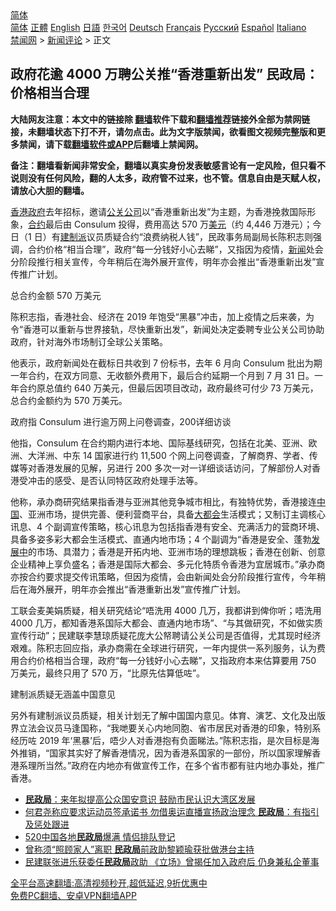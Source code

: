  <!-- 面包屑导航 --> <div class="breadcrumb"><!-- GTranslate: https://gtranslate.io/ -->  <div class="switcher notranslate">  <div class="selected">  <a href="#" onclick="return false;"> 简体</a>  </div>  <div class="option">  <a href="https://www.bannedbook.org" onclick="doGTranslate('zh-CN|zh-CN');jQuery('div.switcher div.selected a').html(jQuery(this).html());return false;" title="简体中文" class="nturl selected"> 简体</a>  <a href="https://www.bannedbook.org/zh-tw/" onclick="doGTranslate('zh-CN|zh-TW');jQuery('div.switcher div.selected a').html(jQuery(this).html());return false;" title="繁體中文" class="nturl"> 正體</a>  <a href="https://www.bannedbook.org/en/" onclick="doGTranslate('zh-CN|en');jQuery('div.switcher div.selected a').html(jQuery(this).html());return false;" title="English" class="nturl"> English</a>  <a href="https://www.bannedbook.org/ja/" onclick="doGTranslate('zh-CN|ja');jQuery('div.switcher div.selected a').html(jQuery(this).html());return false;" title="日本語" class="nturl"> 日語</a>  <a href="https://www.bannedbook.org/ko/" onclick="doGTranslate('zh-CN|ko');jQuery('div.switcher div.selected a').html(jQuery(this).html());return false;" title="한국어" class="nturl"> 한국어</a>  <a href="https://www.bannedbook.org/de/" onclick="doGTranslate('zh-CN|de');jQuery('div.switcher div.selected a').html(jQuery(this).html());return false;" title="Deutsch" class="nturl"> Deutsch</a>  <a href="https://www.bannedbook.org/fr/" onclick="doGTranslate('zh-CN|fr');jQuery('div.switcher div.selected a').html(jQuery(this).html());return false;" title="Français" class="nturl"> Français</a>  <a href="https://www.bannedbook.org/ru/" onclick="doGTranslate('zh-CN|ru');jQuery('div.switcher div.selected a').html(jQuery(this).html());return false;" title="Русский" class="nturl"> Русский</a>  <a href="https://www.bannedbook.org/es/" onclick="doGTranslate('zh-CN|es');jQuery('div.switcher div.selected a').html(jQuery(this).html());return false;" title="Español" class="nturl"> Español</a>  <a href="https://www.bannedbook.org/it/" onclick="doGTranslate('zh-CN|it');jQuery('div.switcher div.selected a').html(jQuery(this).html());return false;" title="Italiano" class="nturl"> Italiano</a>  </div>  </div>      <div class='breadcrumb-sub'><!-- Breadcrumb NavXT 6.3.0 --> <a href="https://www.bannedbook.org/" class="home">禁闻网</a> &gt; <a href="https://www.bannedbook.org/bnews/comments/" class="category">新闻评论</a> &gt; 正文</div></div><h2>政府花逾 4000 万聘公关推“香港重新出发” 民政局：价格相当合理</h2> <p class="notice"><b>大陆网友注意：本文中的链接除 <a href="https://github.com/bannedbook/fanqiang" >翻墙</a>软件下载和<a href="https://github.com/killgcd/justmysocks/blob/master/README.md">翻墙推荐</a>链接外全部为禁网链接，未翻墙状态下打不开，请勿点击。此为文字版禁闻，欲看图文视频完整版和更多禁闻，请下载<a href="https://github.com/bannedbook/fanqiang">翻墙软件或APP</a>后翻墙上禁闻网。</p><p>备注：翻墙看新闻非常安全，翻墙以真实身份发表敏感言论有一定风险，但只看不说则没有任何风险，翻的人太多，政府管不过来，也不管。信息自由是天赋人权，请放心大胆的翻墙。</b></p>  <div class="entry">  <p><a href="https://www.bannedbook.org/bnews/tag/%e9%a6%99%e6%b8%af/" class="st_tag internal_tag" rel="tag" title="标签 香港 下的日志">香港</a><a href="https://www.bannedbook.org/bnews/tag/%e6%94%bf%e5%ba%9c/" class="st_tag internal_tag" rel="tag" title="标签 政府 下的日志">政府</a>去年招标，邀请<a href="https://www.bannedbook.org/bnews/tag/%E5%85%AC%E5%85%B3%E5%85%AC%E5%8F%B8/" class="st_tag internal_tag" rel="tag" title="标签 公关公司 下的日志">公关公司</a>以“香港重新出发”为主题，为香港挽救国际形象，<a href="https://www.bannedbook.org/bnews/tag/%E5%90%88%E7%BA%A6/" class="st_tag internal_tag" rel="tag" title="标签 合约 下的日志">合约</a>最后由 Consulum 投得，费用高达 570 万<a href="https://www.bannedbook.org/bnews/tag/%e7%be%8e%e5%85%83/" class="st_tag internal_tag" rel="tag" title="标签 美元 下的日志">美元</a>（约 4,446 万港元）；今日（1 日）有<a href="https://www.bannedbook.org/bnews/tag/%e5%bb%ba%e5%88%b6%e6%b4%be/" class="st_tag internal_tag" rel="tag" title="标签 建制派 下的日志">建制派</a>议员质疑合约“浪费纳税人钱”，民政事务局副局长陈积志则强调，合约价格“相当合理”，政府“每一分钱好小心去睇”，又指因为疫情，<span class='wp_keywordlink_affiliate'><a href="https://www.bannedbook.org/" title="新闻">新闻</a></span>处会分阶段推行相关宣传，今年稍后在海外展开宣传，明年亦会推出“香港重新出发”宣传推广计划。</p> <p>总合约金额 570 万美元</p> <p>陈积志指，香港社会、经济在 2019 年饱受“黑暴”冲击，加上疫情之后来袭，为令“香港可以重新与世界接轨，尽快重新出发”，新闻处决定委聘专业公关公司协助政府，针对海外市场制订全球公关策略。</p>  <p>他表示，政府新闻处在截标日共收到 7 份标书，去年 6 月向 Consulum 批出为期一年合约，在双方同意、无收额外费用下，最后合约延期一个月到 7 月 31 日。一年合约原总值约 640 万美元，但最后因项目改动，政府最终可付少 73 万美元，总合约金额约为 570 万美元。</p> <p>政府指 Consulum 进行逾万网上问卷调查，200详细访谈</p> <p>他指，Consulum 在合约期内进行本地、国际基线研究，包括在北美、亚洲、欧洲、大洋洲、中东 14 国家进行约 11,500 个网上问卷调查，了解商界、学者、传媒等对香港发展的见解，另进行 200 多次一对一详细谈话访问，了解部份人对香港受冲击的感受、是否认同特区政府处理手法等。</p>  <p>他称，承办商研究结果指香港与亚洲其他竞争城市相比，有独特优势，香港接连<span class='wp_keywordlink_affiliate'><a href="https://www.bannedbook.org/" title="中国" target="_blank">中国</a></span>、亚洲市场，提供完善、便利营商平台，具备<a href="https://www.bannedbook.org/bnews/tag/%E5%A4%A7%E9%83%BD%E4%BC%9A/" class="st_tag internal_tag" rel="tag" title="标签 大都会 下的日志">大都会</a>生活模式；又制订主调核心讯息、4 个副调宣传策略，核心讯息为包括指香港有安全、充满活力的营商环境、具备多姿多彩大都会生活模式、直通内地市场；4 个副调为“香港是安全、蓬勃<span class='wp_keywordlink'><a href="https://www.bannedbook.org/forum11/topic335.html" title="禁片：发展中出现的问题，只能靠发展解决？" target="_blank">发展中</a></span>的市场、具潜力；香港是开拓内地、亚洲市场的理想跳板；香港在创新、创意企业精神上享负盛名；香港是国际大都会、多元化特质令香港为宜居城市。”承办商亦按合约要求提交传讯策略，但因为疫情，会由新闻处会分阶段推行宣传，今年稍后在海外展开，明年亦会推出“香港重新出发”宣传推广计划。</p> <p>工联会麦美娟质疑，相关研究结论“唔洗用 4000 几万，我都讲到俾你听；唔洗用 4000 几万，都知香港系国际大都会、直通内地市场”、“与其做研究，不如做实质宣传行动”；民建联李慧琼质疑花庞大公帑聘请公关公司是否值得，尤其现时经济艰难。陈积志回应指，承办商需在全球进行研究，一年内提供一系列服务，认为费用合约价格相当合理，政府“每一分钱好小心去睇”，又指政府本来估算要用 750 万美元，最终只用了 570 万，“比原先估算低咗”。</p> <p>建制派质疑无涵盖中国意见 </p>  <p>另外有建制派议员质疑，相关计划无了解中国国内意见。体育、演艺、文化及出版界立法会议员马逢国称，“我哋要关心内地同胞、省市居民对香港的印象，特别系经历咗 2019 年‘黑暴’后，唔少人对香港抱有负面睇法。”陈积志指，是次目标是海外推销，“国家其实好了解香港情况，因为香港系国家的一部份，所以国家理解香港系理所当然。”政府在内地亦有做宣传工作，在多个省市都有驻内地办事处，推广香港。</p> <ul class='op-related-articles' title='相关阅读'> <li><a href='https://www.bannedbook.org/bnews/comments/20210728/1595822.html' target='_blank'><b>民政局</b>：来年拟提高公众国安意识 鼓励市民认识大湾区发展</a></li> <li><a href='https://www.bannedbook.org/bnews/comments/20210619/1569973.html' target='_blank'>何君尧称应要求运动员签承诺书 勿借奥运直播宣扬政治理念 <b>民政局</b>：有指引及惩处跟进</a></li> <li><a href='https://www.bannedbook.org/bnews/baitai/20210520/1550435.html' target='_blank'>520中国各地<b>民政局</b>爆满 情侣排队登记</a></li> <li><a href='https://www.bannedbook.org/bnews/comments/20210430/1537071.html' target='_blank'>曾称须“照顾家人”离职 <b>民政局</b>前政助黎颖瑜获批做港台主持</a></li> <li><a href='https://www.bannedbook.org/bnews/comments/20210401/1517393.html' target='_blank'>民建联张进乐获委任<b>民政局</b>政助 《立场》曾揭任加入政府后 仍身兼私企董事</a></li> </ul> <p class="texttj"> <a href="https://github.com/bannedbook/fanqiang/wiki/V2ray%E6%9C%BA%E5%9C%BA" target="_blank">全平台高速翻墙:高清视频秒开,超低延迟,9折优惠中</a><br/> <a href="https://github.com/bannedbook/fanqiang/wiki/%E7%A6%81%E9%97%BB%E7%BD%91%E5%AE%89%E5%8D%93%E7%BF%BB%E5%A2%99%E6%96%B0%E9%97%BBAPP" target="_blank">免费PC翻墙、安卓VPN翻墙APP</a></p><p>  </p> <a name='sharetosocial'></a>  <div style="margin-bottom:5px;padding-bottom:5px;clear:both"> <div id="archive-pix-1" class="banner-ads"> <!-- AuctionX Display platform tag START --> <div id="26318x728x90x621x_ADSLOT2" clicktrack="%%CLICK_URL_ESC%%"></div> <!-- AuctionX Display platform tag END --> </div> <div id="archive-pix-2" class="banner-ads"> <!-- AuctionX Display platform tag START --> <div id="26315x300x250x621x_ADSLOT2" clicktrack="%%CLICK_URL_ESC%%"></div> <!-- AuctionX Display platform tag END --> </div> </div>  <div id="archive-pix-1" class="banner-ads"> <!-- AuctionX Display platform tag START --> <div id="26318x728x90x621x_ADSLOT3" clicktrack="%%CLICK_URL_ESC%%"></div> <!-- AuctionX Display platform tag END --> </div> </div><!--END ENTRY--> 